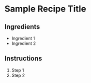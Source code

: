 # Sample Recipe Title

## Ingredients
- Ingredient 1
- Ingredient 2

## Instructions
1. Step 1
2. Step 2
